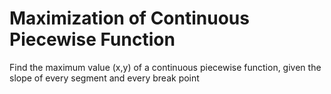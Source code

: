 # Maximization of Continuous Piecewise Function
 Find the maximum value (x,y) of a continuous piecewise function, given the slope of every segment and every break point
